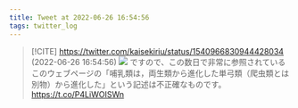 ```yaml
---
title: Tweet at 2022-06-26 16:54:56
tags: twitter_log
---
```


> [!CITE] https://twitter.com/kaisekiriu/status/1540966830944428034 (2022-06-26 16:54:56)
> ![](https://twitter.com/kaisekiriu/status/1540966830944428034)
> ですので、この数日で非常に参照されているこのウェブページの「哺乳類は，両生類から進化した単弓類（爬虫類とは別物）から進化した」という記述は不正確なものです。
> https://t.co/P4LiWOISWn
